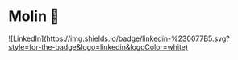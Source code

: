 # Molin 🧌

<a href="https://www.linkedin.com/in/jean-molin-us/">
  ![LinkedIn](https://img.shields.io/badge/linkedin-%230077B5.svg?style=for-the-badge&logo=linkedin&logoColor=white)
</a>

